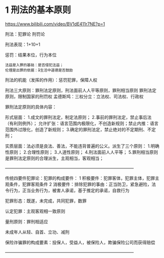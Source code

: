 # 1 刑法的基本原则

https://www.bilibili.com/video/BV1dE411r7NE?p=1

刑法：犯罪论 刑罚论

刑法表现：1+10+1

惩罚：结果本位，行为本位

	法益是入罪的基础：是否侵犯法益；
	伦理是出罪的依据：å生活中道德是否鼓励

刑法的机能（发挥的作用）：惩罚犯罪，保障人权

刑法三大原则：罪刑法定原则，刑法面前人人平等原则，罪刑相当原则
	罪刑法定原则，限制国家的刑罚权
	孟德斯鸠：三权分立：立法权、司法权、行政权
	
罪刑法定原则的具体内容：

形式层面：
	1.成文的罪刑法定，制定法原则；
	2.事前的罪刑法定，禁止事后法（有利则例外）；
		允许扩张：语言范围内极限化，不创造新规则；禁止内推：语言范围外过限化，创造了新规则；
	3.确定的罪刑法定，禁止绝对的不定期刑、不定刑；

实质层面：法必须是良法、善法，不能违背普遍的公义。派生了三个原则：
	1.明确性原则；
	2.合理性原则；
	3.人道性原则；
	4.刑法面前人人平等；
	5.罪刑相当原则是罪刑法定原则的合理派生，主观相当，客观相当；


——————————————————————————————



传统四要件犯罪论：犯罪的构成要件：
1 积极要件：犯罪客体，犯罪主体，犯罪主观条件，犯罪客观条件
2 消极要件：排除犯罪的事由：正当防卫，紧急避险，法令行为，正当业务行为，被害人承诺，基于推定的承诺，自救行为

犯罪形态：既遂，未完成，共同犯罪，数罪

认定犯罪：主观客观相一致原则

量刑原则：罪刑相适应

未成年人从轻、自首、立功、减刑

保险诈骗罪的构成要素：投保人，受益人，被保险人，欺骗保险公司而获得赔偿





	
	












——————————————————————————————









